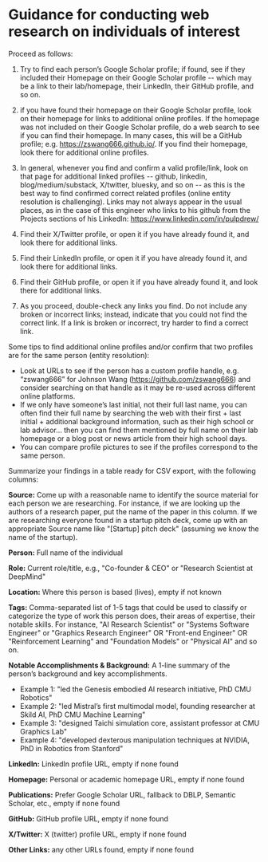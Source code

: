 # Guidance for conducting web research on individuals of interest

Proceed as follows:

1. Try to find each person’s Google Scholar profile; if found, see if they included their Homepage on their Google Scholar profile -- which may be a link to their lab/homepage, their LinkedIn, their GitHub profile, and so on.

2. if you have found their homepage on their Google Scholar profile, look on their homepage for links to additional online profiles. If the homepage was not included on their Google Scholar profile, do a web search to see if you can find their homepage. In many cases, this will be a GitHub profile; e.g. https://zswang666.github.io/. If you find their homepage, look there for additional online profiles.

3. In general, whenever you find and confirm a valid profile/link, look on that page for additional linked profiles -- github, linkedin, blog/medium/substack, X/twitter, bluesky, and so on -- as this is the best way to find confirmed correct related profiles (online entity resolution is challenging). Links may not always appear in the usual places, as in the case of this engineer who links to his github from the Projects sections of his LinkedIn: https://www.linkedin.com/in/pulpdrew/

4. Find their X/Twitter profile, or open it if you have already found it, and look there for additional links.

5. Find their LinkedIn profile, or open it if you have already found it, and look there for additional links.

6. Find their GitHub profile, or open it if you have already found it, and look there for additional links.

7. As you proceed, double-check any links you find. Do not include any broken or incorrect links; instead, indicate that you could not find the correct link. If a link is broken or incorrect, try harder to find a correct link.

Some tips to find additional online profiles and/or confirm that two profiles are for the same person (entity resolution):

  - Look at URLs to see if the person has a custom profile handle, e.g. “zswang666” for Johnson Wang (https://github.com/zswang666) and consider searching on that handle as it may be re-used across different online platforms.
  - If we only have someone’s last initial, not their full last name, you can often find their full name by searching the web with their first + last initial + additional background information, such as their high school or lab advisor… then you can find them mentioned by full name on their lab homepage or a blog post or news article from their high school days.
  - You can compare profile pictures to see if the profiles correspond to the same person.


Summarize your findings in a table ready for CSV export, with the following columns:

**Source:** Come up with a reasonable name to identify the source material for each person we are researching. For instance, if we are looking up the authors of a research paper, put the name of the paper in this column. If we are researching everyone found in a startup pitch deck, come up with an appropriate Source name like "[Startup] pitch deck" (assuming we know the name of the startup).

**Person:** Full name of the individual

**Role:** Current role/title, e.g., "Co-founder & CEO" or "Research Scientist at DeepMind"

**Location:** Where this person is based (lives), empty if not known

**Tags:** Comma-separated list of 1-5 tags that could be used to classify or categorize the type of work this person does, their areas of expertise, their notable skills. For instance, "AI Research Scientist" or "Systems Software Engineer" or "Graphics Research Engineer" OR "Front-end Engineer" OR "Reinforcement Learning" and "Foundation Models" or "Physical AI" and so on.

**Notable Accomplishments & Background:** A 1-line summary of the person’s background and key accomplishments.
  - Example 1: "led the Genesis embodied AI research initiative, PhD CMU Robotics"
  - Example 2: "led Mistral’s first multimodal model, founding researcher at Skild AI, PhD CMU Machine Learning"
  - Example 3: "designed Taichi simulation core, assistant professor at CMU Graphics Lab"
  - Example 4: "developed dexterous manipulation techniques at NVIDIA, PhD in Robotics from Stanford"

**LinkedIn:** LinkedIn profile URL, empty if none found

**Homepage:** Personal or academic homepage URL, empty if none found

**Publications:** Prefer Google Scholar URL, fallback to DBLP, Semantic Scholar, etc., empty if none found

**GitHub:** GitHub profile URL, empty if none found

**X/Twitter:** X (twitter) profile URL, empty if none found

**Other Links:** any other URLs found, empty if none found